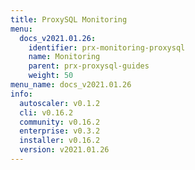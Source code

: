 ```yaml
---
title: ProxySQL Monitoring
menu:
  docs_v2021.01.26:
    identifier: prx-monitoring-proxysql
    name: Monitoring
    parent: prx-proxysql-guides
    weight: 50
menu_name: docs_v2021.01.26
info:
  autoscaler: v0.1.2
  cli: v0.16.2
  community: v0.16.2
  enterprise: v0.3.2
  installer: v0.16.2
  version: v2021.01.26
---
```


